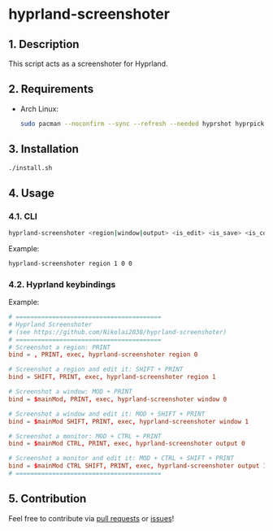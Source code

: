 # hyprland-screenshoter

## 1. Description

This script acts as a screenshoter for Hyprland.

## 2. Requirements

- Arch Linux:

    ```sh
    sudo pacman --noconfirm --sync --refresh --needed hyprshot hyprpicker swappy pngquant wl-clipboard
    ```

## 3. Installation

```sh
./install.sh
```

## 4. Usage

### 4.1. CLI

```sh
hyprland-screenshoter <region|window|output> <is_edit> <is_save> <is_compress>
```

Example:

```sh
hyprland-screenshoter region 1 0 0
```

### 4.2. Hyprland keybindings

Example:

```conf
# ========================================
# Hyprland Screenshoter
# (see https://github.com/Nikolai2038/hyprland-screenshoter)
# ========================================
# Screenshot a region: PRINT
bind = , PRINT, exec, hyprland-screenshoter region 0

# Screenshot a region and edit it: SHIFT + PRINT
bind = SHIFT, PRINT, exec, hyprland-screenshoter region 1

# Screenshot a window: MOD + PRINT
bind = $mainMod, PRINT, exec, hyprland-screenshoter window 0

# Screenshot a window and edit it: MOD + SHIFT + PRINT
bind = $mainMod SHIFT, PRINT, exec, hyprland-screenshoter window 1

# Screenshot a monitor: MOD + CTRL + PRINT
bind = $mainMod CTRL, PRINT, exec, hyprland-screenshoter output 0

# Screenshot a monitor and edit it: MOD + CTRL + SHIFT + PRINT
bind = $mainMod CTRL SHIFT, PRINT, exec, hyprland-screenshoter output 1
# ========================================
```

## 5. Contribution

Feel free to contribute via [pull requests](https://github.com/Nikolai2038/hyprland-screenshoter/pulls) or [issues](https://github.com/Nikolai2038/hyprland-screenshoter/issues)!
